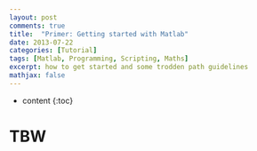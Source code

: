 ```yaml
---
layout: post
comments: true
title:  "Primer: Getting started with Matlab"
date: 2013-07-22
categories: [Tutorial]
tags: [Matlab, Programming, Scripting, Maths]
excerpt: how to get started and some trodden path guidelines
mathjax: false
---
```

* content
{:toc}

# TBW